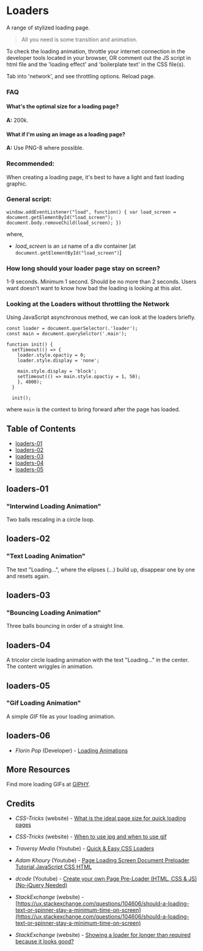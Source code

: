 # Loaders

A range of stylized loading page.

> All you need is some transition and animation.

To check the loading animation, throttle your internet connection in the developer tools located in your browser, OR comment out the JS script in html file
and the 'loading effect' and 'boilerplate text' in the CSS file(s).

Tab into 'network', and see throttling options. Reload page.

### FAQ

#### What's the optimal size for a loading page?

**A:** 200k.

#### What if I'm using an image as a loading page?

**A:** Use PNG-8 where possible.

### Recommended:

When creating a loading page, it's best to have a light and fast loading graphic.

### General script:

`window.addEventListener("load", function() {
    var load_screen = document.getElementById("load_screen");
    document.body.removeChild(load_screen);
  })`

  where,

  * _load_screen_ is an `id` name of a div container [at `document.getElementById("load_screen")`]

### How long should your loader page stay on screen?

1-9 seconds. Minimum 1 second. Should be no more than 2 seconds. Users want doesn't want to know how bad the loading is looking at this alot.

### Looking at the Loaders without throttling the Network

Using JavaScript asynchronous method, we can look at the loaders briefly.

    const loader = document.querSelector(.'loader');
    const main = document.querySelctor('.main');

    function init() {
      setTimeout(() => {
        loader.style.opactiy = 0;
        loader.style.display = 'none';

        main.style.display = 'block';
        setTimeout(() => main.style.opactiy = 1, 50);
        }, 4000);
      }

      init();

  where `main` is the context to bring forward after the page has loaded.

## Table of Contents

* [loaders-01](#loaders-01)
* [loaders-02](#loaders-02)
* [loaders-03](#loaders-03)
* [loaders-04](#loaders-04)
* [loaders-05](#loaders-05)

## loaders-01

### "Interwind Loading Animation"

Two balls rescaling in a circle loop.

## loaders-02

### "Text Loading Animation"

The text "Loading...", where the elipses (...) build up, disappear one by one and resets again.

## loaders-03

### "Bouncing Loading Animation"

Three balls bouncing in order of a  straight line.

## loaders-04

A tricolor circle loading animation with the text "Loading..." in the center. The content wriggles in animation.

## loaders-05

### "Gif Loading Animation"

A simple _GIF_ file as your loading animation.

## loaders-06

- _Florin Pop_ (Developer) - [Loading Animations](https://www.florin-pop.com/blog/2017/09/loading-animations)

## More Resources

Find more loading GIFs at [GIPHY](https://giphy.com/explore/loading).

## Credits

- _CSS-Tricks_ (website) - [What is the ideal page size for quick loading pages](https://css-tricks.com/what-is-the-ideal-page-size-for-quick-loading-pages/
)

- _CSS-Tricks_ (website) - [When to use jpg and when to use gif](https://css-tricks.com/when-to-use-jpg-and-when-to-use-gif/)

- _Traversy Media_ (Youtube) -  [Quick & Easy CSS Loaders](https://youtu.be/BwhTKJFpKSw)

- _Adam Khoury_ (Youtube) - [Page Loading Screen Document Preloader Tutorial JavaScript CSS HTML](https://youtu.be/EA27xM71m0g)

- _dcode_ (Youtube) - [Create your own Page Pre-Loader (HTML, CSS & JS) (No-jQuery Needed)](https://youtu.be/xuA83OYTE7I)

- _StackExchange_ (website) - [https://ux.stackexchange.com/questions/104606/should-a-loading-text-or-spinner-stay-a-minimum-time-on-screen](https://ux.stackexchange.com/questions/104606/should-a-loading-text-or-spinner-stay-a-minimum-time-on-screen)

- _StackExchange_ (website) - [Showing a loader for longer than required because it looks good?](https://ux.stackexchange.com/questions/35502/showing-a-loader-for-longer-than-required-because-it-looks-good)
